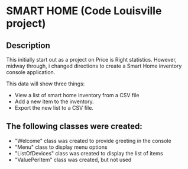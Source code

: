 # SMART HOME (Code Louisville project)

## Description  
This initially start out as a project on Price is Right statistics.  However, midway through, i changed directions to create a Smart Home inventory console application.  

This data will show three things:  
* View a list of smart home inventory from a CSV file  
* Add a new item to the inventory.  
* Export the new list to a CSV file.
  
    
## The following classes were created:  
* "Welcome" class was created to provide greeting in the console
* "Menu" class to display menu options
* "ListOfDevices" class was created to display the list of items
* "ValuePerItem" class was created, but not used
  

